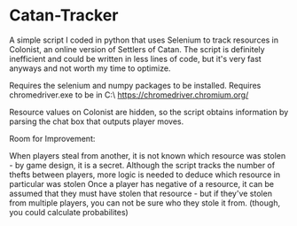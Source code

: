 # Catan-Tracker
A simple script I coded in python that uses Selenium to track resources in Colonist, an online version of Settlers of Catan.
The script is definitely inefficient and could be written in less lines of code, but it's very fast anyways and not worth my time to optimize.

Requires the selenium and numpy packages to be installed. 
Requires chromedriver.exe to be in C:\\
https://chromedriver.chromium.org/

Resource values on Colonist are hidden, so the script obtains information by parsing the chat box that outputs player moves.

Room for Improvement:

When players steal from another, it is not known which resource was stolen - by game design, it is a secret.
Although the script tracks the number of thefts between players, more logic is needed to deduce which resource in particular was stolen
Once a player has negative of a resource, it can be assumed that they must have stolen that resource - but if they've stolen from multiple players, you can not be sure who they stole it from. (though, you could calculate probabilites)
